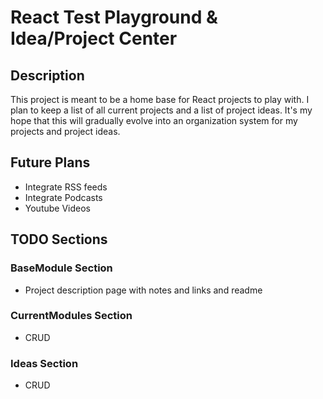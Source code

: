 # React Test Playground & Idea/Project Center

## Description

This project is meant to be a home base for React projects to play with. I plan to keep a list of all current projects and a list of project ideas. It's my hope that this will gradually evolve into an organization system for my projects and project ideas.

## Future Plans

* Integrate RSS feeds
* Integrate Podcasts
* Youtube Videos

## TODO Sections

### BaseModule Section

* Project description page with notes and links and readme

### CurrentModules Section

* CRUD

### Ideas Section

* CRUD

